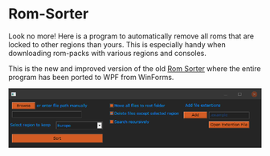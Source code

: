 # Rom-Sorter
Look no more! Here is a program to automatically remove all roms that are locked to other regions than yours. This is especially handy when downloading rom-packs with various regions and consoles.

This is the new and improved version of the old [Rom Sorter](https://github.com/Abbin44/Rom-Pack-Sorter) where the entire program has been ported to WPF from WinForms.

![alt text](https://github.com/Abbin44/Rom-Sorter/blob/master/preview_image.png?raw=true)
